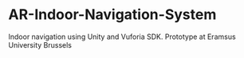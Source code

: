 # AR-Indoor-Navigation-System
Indoor navigation using Unity and Vuforia SDK. Prototype at Eramsus University Brussels
